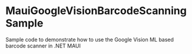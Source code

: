 # MauiGoogleVisionBarcodeScanningSample
 Sample code to demonstrate how to use the Google Vision ML based barcode scanner in .NET MAUI
